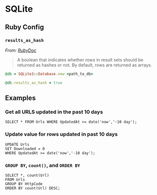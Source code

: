 # SQLite

## Ruby Config

### `results_as_hash`

*From: [RubyDoc](http://www.rubydoc.info/github/luislavena/sqlite3-ruby/SQLite3%2FDatabase%3Aresults_as_hash)*

> A boolean that indicates whether rows in result sets should be returned as hashes or not. By default, rows are returned as arrays.

```ruby
@db = SQLite3::Database.new <path_to_db>

@db.results_as_hash = true
```

## Examples

### Get all URLS updated in the past 10 days

```sqlite
SELECT * FROM Urls WHERE UpdatedAt >= date('now','-10 day');
```

### Update value for rows updated in past 10 days

```sqlite
UPDATE Urls
SET Downloaded = 0
WHERE UpdatedAt >= date('now','-10 day');
```

### `GROUP BY`, `count()`, and `ORDER BY`

```sqlite
SELECT *, count(Url)
FROM Urls
GROUP BY HttpCode
ORDER BY count(Url) DESC;
```
